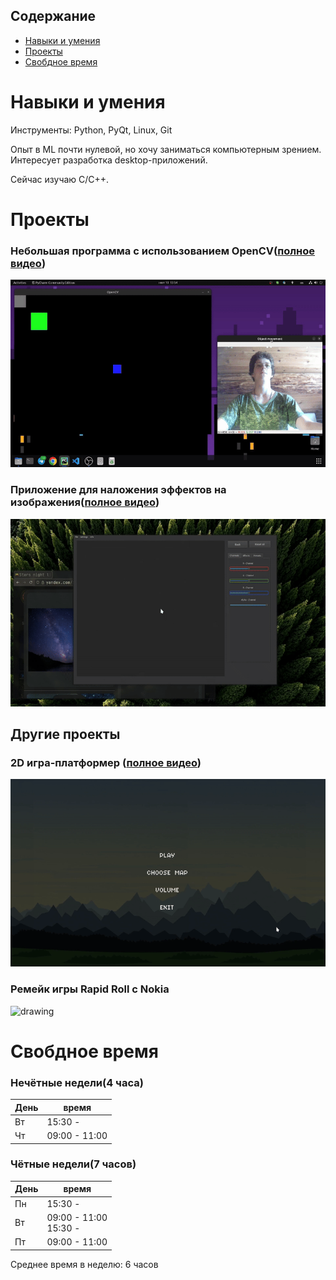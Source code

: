 ## Содержание
- [Навыки и умения](#навыки-и-умения)
- [Проекты](#проекты)
- [Свобдное время](#свобдное-время)


# Навыки и умения

Инструменты: Python, PyQt, Linux, Git

Опыт в ML почти нулевой, но хочу заниматься компьютерным зрением.
Интересует разработка desktop-приложений.

Сейчас изучаю C/C++.

# Проекты

### Небольшая программа с использованием OpenCV([полное видео](opencv_demo.mp4))
<img src="opencv_demo.GIF" alt="drawing" height="300"/>

### Приложение для наложения эффектов на изображения([полное видео](qt_app.mp4))
<img src="qt_app.GIF" alt="drawing" height="300"/>


## Другие проекты

### 2D игра-платформер ([полное видео](game_demo.mp4))
<img src="game_demo.gif" alt="drawing" height="300"/>


### Ремейк игры Rapid Roll с Nokia
<img src="rapid_roll_demo.gif" alt="drawing" height="400"/>

# Свобдное время

### Нечётные недели(4 часа)
|День| время                       |
|----|-----------------------------|
|Вт  | 15:30 -                     |
|Чт  | 09:00 - 11:00               |

### Чётные недели(7 часов)
|День| время                       |
|----|-----------------------------|
|Пн  | 15:30 -                     |
|Вт  | 09:00 - 11:00 </br> 15:30 - |
|Пт  | 09:00 - 11:00               |

Среднее время в неделю: 6 часов
